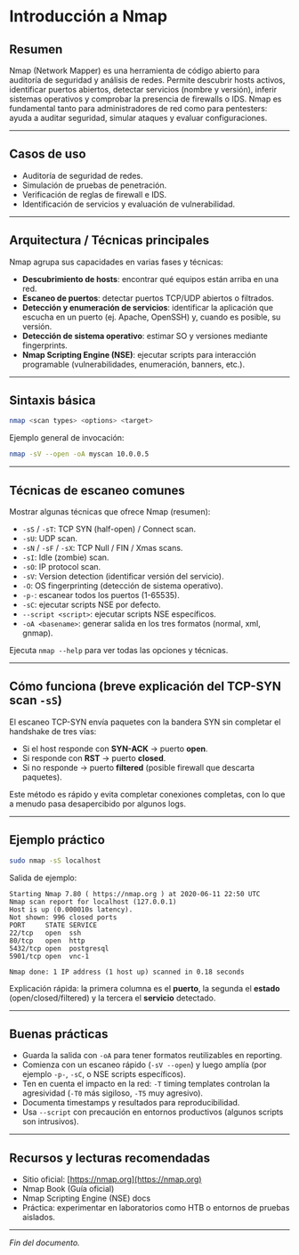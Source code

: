 # Introducción a Nmap

## Resumen

Nmap (Network Mapper) es una herramienta de código abierto para auditoría de seguridad y análisis de redes. Permite descubrir hosts activos, identificar puertos abiertos, detectar servicios (nombre y versión), inferir sistemas operativos y comprobar la presencia de firewalls o IDS. Nmap es fundamental tanto para administradores de red como para pentesters: ayuda a auditar seguridad, simular ataques y evaluar configuraciones.

---

## Casos de uso

* Auditoría de seguridad de redes.
* Simulación de pruebas de penetración.
* Verificación de reglas de firewall e IDS.
* Identificación de servicios y evaluación de vulnerabilidad.

---

## Arquitectura / Técnicas principales

Nmap agrupa sus capacidades en varias fases y técnicas:

* **Descubrimiento de hosts**: encontrar qué equipos están arriba en una red.
* **Escaneo de puertos**: detectar puertos TCP/UDP abiertos o filtrados.
* **Detección y enumeración de servicios**: identificar la aplicación que escucha en un puerto (ej. Apache, OpenSSH) y, cuando es posible, su versión.
* **Detección de sistema operativo**: estimar SO y versiones mediante fingerprints.
* **Nmap Scripting Engine (NSE)**: ejecutar scripts para interacción programable (vulnerabilidades, enumeración, banners, etc.).

---

## Sintaxis básica

```bash
nmap <scan types> <options> <target>
```

Ejemplo general de invocación:

```bash
nmap -sV --open -oA myscan 10.0.0.5
```

---

## Técnicas de escaneo comunes

Mostrar algunas técnicas que ofrece Nmap (resumen):

* `-sS` / `-sT`: TCP SYN (half-open) / Connect scan.
* `-sU`: UDP scan.
* `-sN` / `-sF` / `-sX`: TCP Null / FIN / Xmas scans.
* `-sI`: Idle (zombie) scan.
* `-sO`: IP protocol scan.
* `-sV`: Version detection (identificar versión del servicio).
* `-O`: OS fingerprinting (detección de sistema operativo).
* `-p-`: escanear todos los puertos (1-65535).
* `-sC`: ejecutar scripts NSE por defecto.
* `--script <script>`: ejecutar scripts NSE específicos.
* `-oA <basename>`: generar salida en los tres formatos (normal, xml, gnmap).

Ejecuta `nmap --help` para ver todas las opciones y técnicas.

---

## Cómo funciona (breve explicación del TCP-SYN scan `-sS`)

El escaneo TCP-SYN envía paquetes con la bandera SYN sin completar el handshake de tres vías:

* Si el host responde con **SYN-ACK** → puerto **open**.
* Si responde con **RST** → puerto **closed**.
* Si no responde → puerto **filtered** (posible firewall que descarta paquetes).

Este método es rápido y evita completar conexiones completas, con lo que a menudo pasa desapercibido por algunos logs.

---

## Ejemplo práctico

```bash
sudo nmap -sS localhost
```

Salida de ejemplo:

```
Starting Nmap 7.80 ( https://nmap.org ) at 2020-06-11 22:50 UTC
Nmap scan report for localhost (127.0.0.1)
Host is up (0.000010s latency).
Not shown: 996 closed ports
PORT     STATE SERVICE
22/tcp   open  ssh
80/tcp   open  http
5432/tcp open  postgresql
5901/tcp open  vnc-1

Nmap done: 1 IP address (1 host up) scanned in 0.18 seconds
```

Explicación rápida: la primera columna es el **puerto**, la segunda el **estado** (open/closed/filtered) y la tercera el **servicio** detectado.

---

## Buenas prácticas

* Guarda la salida con `-oA` para tener formatos reutilizables en reporting.
* Comienza con un escaneo rápido (`-sV --open`) y luego amplía (por ejemplo `-p-`, `-sC`, o NSE scripts específicos).
* Ten en cuenta el impacto en la red: `-T` timing templates controlan la agresividad (`-T0` más sigiloso, `-T5` muy agresivo).
* Documenta timestamps y resultados para reproducibilidad.
* Usa `--script` con precaución en entornos productivos (algunos scripts son intrusivos).

---

## Recursos y lecturas recomendadas

* Sitio oficial: [https://nmap.org](https://nmap.org)
* Nmap Book (Guía oficial)
* Nmap Scripting Engine (NSE) docs
* Práctica: experimentar en laboratorios como HTB o entornos de pruebas aislados.

---

*Fin del documento.*

